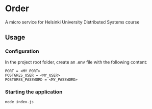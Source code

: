 # Order
A micro service for Helsinki University Distributed Systems course

## Usage


### Configuration

In the project root folder, create an .env file with the following content:

```
PORT = <MY_PORT>
POSTGRES_USER = <MY_USER>
POSTGRES_PASSWORD = <MY_PASSWORD>
```

### Starting the application

```
node index.js
```
